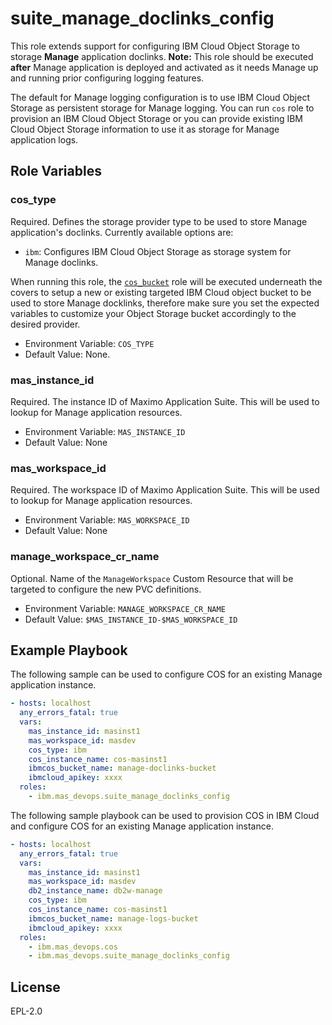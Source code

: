 suite_manage_doclinks_config
===
This role extends support for configuring IBM Cloud Object Storage to storage **Manage** application doclinks.
**Note:** This role should be executed **after** Manage application is deployed and activated as it needs Manage up and running prior configuring logging features.

The default for Manage logging configuration is to use IBM Cloud Object Storage as persistent storage for Manage logging. You can run `cos` role to provision an IBM Cloud Object Storage or you can provide existing IBM Cloud Object Storage information to use it as storage for Manage application logs.

Role Variables
--------------
### cos_type
Required. Defines the storage provider type to be used to store Manage application's doclinks.
Currently available options are:

  - `ibm`: Configures IBM Cloud Object Storage as storage system for Manage doclinks.

When running this role, the [`cos_bucket`](../roles/cos_bucket.md) role will be executed underneath the covers to setup a new or existing targeted IBM Cloud object bucket to be used to store Manage docklinks, therefore make sure you set the expected variables to customize your Object Storage bucket accordingly to the desired provider.

- Environment Variable: `COS_TYPE`
- Default Value: None.

### mas_instance_id
Required. The instance ID of Maximo Application Suite. This will be used to lookup for Manage application resources.

- Environment Variable: `MAS_INSTANCE_ID`
- Default Value: None

### mas_workspace_id
Required. The workspace ID of Maximo Application Suite. This will be used to lookup for Manage application resources.

- Environment Variable: `MAS_WORKSPACE_ID`
- Default Value: None

### manage_workspace_cr_name
Optional. Name of the `ManageWorkspace` Custom Resource that will be targeted to configure the new PVC definitions.

- Environment Variable: `MANAGE_WORKSPACE_CR_NAME`
- Default Value: `$MAS_INSTANCE_ID-$MAS_WORKSPACE_ID`

Example Playbook
----------------
The following sample can be used to configure COS for an existing Manage application instance.

```yaml
- hosts: localhost
  any_errors_fatal: true
  vars:
    mas_instance_id: masinst1
    mas_workspace_id: masdev
    cos_type: ibm
    cos_instance_name: cos-masinst1
    ibmcos_bucket_name: manage-doclinks-bucket
    ibmcloud_apikey: xxxx
  roles:
    - ibm.mas_devops.suite_manage_doclinks_config
```

The following sample playbook can be used to provision COS in IBM Cloud and configure COS for an existing Manage application instance.

```yaml
- hosts: localhost
  any_errors_fatal: true
  vars:
    mas_instance_id: masinst1
    mas_workspace_id: masdev
    db2_instance_name: db2w-manage
    cos_type: ibm
    cos_instance_name: cos-masinst1
    ibmcos_bucket_name: manage-logs-bucket
    ibmcloud_apikey: xxxx
  roles:
    - ibm.mas_devops.cos
    - ibm.mas_devops.suite_manage_doclinks_config
```

License
-------

EPL-2.0
